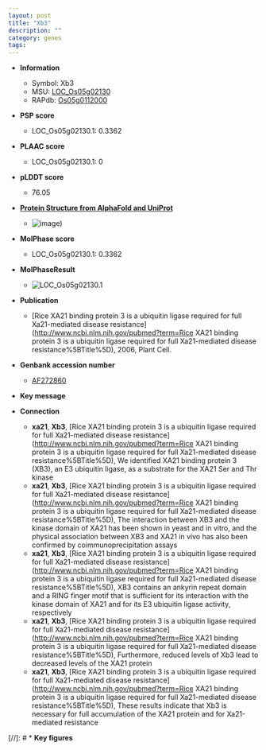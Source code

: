 ```yaml
---
layout: post
title: "Xb3"
description: ""
category: genes
tags: 
---
```


* **Information**  
    + Symbol: Xb3  
    + MSU: [LOC_Os05g02130](http://rice.plantbiology.msu.edu/cgi-bin/ORF_infopage.cgi?orf=LOC_Os05g02130)  
    + RAPdb: [Os05g0112000](http://rapdb.dna.affrc.go.jp/viewer/gbrowse_details/irgsp1?name=Os05g0112000)  

* **PSP score**  
    + LOC_Os05g02130.1: 0.3362 

* **PLAAC score**  
    + LOC_Os05g02130.1: 0 

* **pLDDT score**
    + 76.05

* **[Protein Structure from AlphaFold and UniProt](https://www.uniprot.org/uniprotkb/Q65XV2/entry#structure)**
    + ![image](https://ricepsp.github.io/images/Q6/AF-Q65XV2-F1.png))

* **MolPhase score**
    + LOC_Os05g02130.1: 0.3362

* **MolPhaseResult**
    + ![LOC_Os05g02130.1](https://ricepsp.github.io/pictures/LOC_Os05g/LOC_Os05g02130.1.png)

* **Publication**  
    + [Rice XA21 binding protein 3 is a ubiquitin ligase required for full Xa21-mediated disease resistance](http://www.ncbi.nlm.nih.gov/pubmed?term=Rice XA21 binding protein 3 is a ubiquitin ligase required for full Xa21-mediated disease resistance%5BTitle%5D), 2006, Plant Cell.

* **Genbank accession number**  
    + [AF272860](http://www.ncbi.nlm.nih.gov/nuccore/AF272860)

* **Key message**  

* **Connection**  
    + __xa21__, __Xb3__, [Rice XA21 binding protein 3 is a ubiquitin ligase required for full Xa21-mediated disease resistance](http://www.ncbi.nlm.nih.gov/pubmed?term=Rice XA21 binding protein 3 is a ubiquitin ligase required for full Xa21-mediated disease resistance%5BTitle%5D), We identified XA21 binding protein 3 (XB3), an E3 ubiquitin ligase, as a substrate for the XA21 Ser and Thr kinase
    + __xa21__, __Xb3__, [Rice XA21 binding protein 3 is a ubiquitin ligase required for full Xa21-mediated disease resistance](http://www.ncbi.nlm.nih.gov/pubmed?term=Rice XA21 binding protein 3 is a ubiquitin ligase required for full Xa21-mediated disease resistance%5BTitle%5D), The interaction between XB3 and the kinase domain of XA21 has been shown in yeast and in vitro, and the physical association between XB3 and XA21 in vivo has also been confirmed by coimmunoprecipitation assays
    + __xa21__, __Xb3__, [Rice XA21 binding protein 3 is a ubiquitin ligase required for full Xa21-mediated disease resistance](http://www.ncbi.nlm.nih.gov/pubmed?term=Rice XA21 binding protein 3 is a ubiquitin ligase required for full Xa21-mediated disease resistance%5BTitle%5D), XB3 contains an ankyrin repeat domain and a RING finger motif that is sufficient for its interaction with the kinase domain of XA21 and for its E3 ubiquitin ligase activity, respectively
    + __xa21__, __Xb3__, [Rice XA21 binding protein 3 is a ubiquitin ligase required for full Xa21-mediated disease resistance](http://www.ncbi.nlm.nih.gov/pubmed?term=Rice XA21 binding protein 3 is a ubiquitin ligase required for full Xa21-mediated disease resistance%5BTitle%5D), Furthermore, reduced levels of Xb3 lead to decreased levels of the XA21 protein
    + __xa21__, __Xb3__, [Rice XA21 binding protein 3 is a ubiquitin ligase required for full Xa21-mediated disease resistance](http://www.ncbi.nlm.nih.gov/pubmed?term=Rice XA21 binding protein 3 is a ubiquitin ligase required for full Xa21-mediated disease resistance%5BTitle%5D), These results indicate that Xb3 is necessary for full accumulation of the XA21 protein and for Xa21-mediated resistance

[//]: # * **Key figures**  


